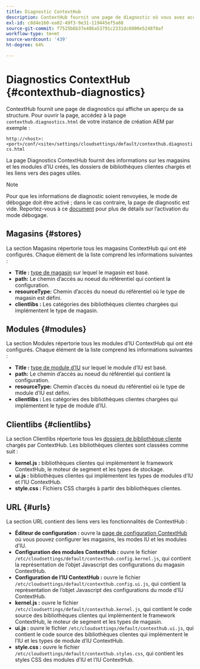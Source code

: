 ```yaml
---
title: Diagnostic ContextHub
description: ContextHub fournit une page de diagnostic où vous avez accès à une vue d’ensemble du framework ContextHub
exl-id: c8d4e160-ea02-49f3-9e31-119445ef5a68
source-git-commit: f7525b6b37e486a53791c2331dc6000e5248f8af
workflow-type: tm+mt
source-wordcount: '439'
ht-degree: 64%

---
```


# Diagnostics ContextHub {#contexthub-diagnostics}

ContextHub fournit une page de diagnostics qui affiche un aperçu de sa structure. Pour ouvrir la page, accédez à la page `contexthub.diagnostics.html` de votre instance de création AEM par exemple :

`http://<host>:<port>/conf/<site>/settings/cloudsettings/default/contexthub.diagnostics.html`

La page Diagnostics ContextHub fournit des informations sur les magasins et les modules d’IU créés, les dossiers de bibliothèques clientes chargés et les liens vers des pages utiles.

>[!NOTE]
>
>Pour que les informations de diagnostic soient renvoyées, le mode de débogage doit être activé ; dans le cas contraire, la page de diagnostic est vide. Reportez-vous à ce [document](configuring-contexthub.md#debugging-contexthub) pour plus de détails sur l’activation du mode débogage.

## Magasins {#stores}

La section Magasins répertorie tous les magasins ContextHub qui ont été configurés. Chaque élément de la liste comprend les informations suivantes :

* **Title :** [type de magasin](sample-stores.md) sur lequel le magasin est basé.
* **path:** Le chemin d’accès au noeud du référentiel qui contient la configuration.
* **resourceType:** Chemin d’accès du noeud du référentiel où le type de magasin est défini.
* **clientlibs :** Les catégories des bibliothèques clientes chargées qui implémentent le type de magasin.

## Modules {#modules}

La section Modules répertorie tous les modules d’IU ContextHub qui ont été configurés. Chaque élément de la liste comprend les informations suivantes :

* **Title :** [type de module d’IU](sample-modules.md) sur lequel le module d’IU est basé.
* **path:** Le chemin d’accès au noeud du référentiel qui contient la configuration.
* **resourceType:** Chemin d’accès du noeud du référentiel où le type de module d’IU est défini.
* **clientlibs :** Les catégories des bibliothèques clientes chargées qui implémentent le type de module d’IU.

## Clientlibs {#clientlibs}

La section Clientlibs répertorie tous les [dossiers de bibliothèque cliente](/help/implementing/developing/introduction/clientlibs.md) chargés par ContextHub. Les bibliothèques clientes sont classées comme suit :

* **kernel.js :** bibliothèques clientes qui implémentent le framework ContextHub, le moteur de segment et les types de stockage.
* **ui.js :** bibliothèques clientes qui implémentent les types de modules d’IU et l’IU ContextHub.
* **style.css :** Fichiers CSS chargés à partir des bibliothèques clientes.

## URL {#urls}

La section URL contient des liens vers les fonctionnalités de ContextHub :

* **Éditeur de configuration :** ouvre la [page de configuration ContextHub](configuring-contexthub.md) où vous pouvez configurer les magasins, les modes IU et les modules d’IU.
* **Configuration des modules ContextHub :** ouvre le fichier `/etc/cloudsettings/default/contexthub.config.kernel.js`, qui contient la représentation de l’objet Javascript des configurations du magasin ContextHub.
* **Configuration de l’IU ContextHub :** ouvre le fichier `/etc/cloudsettings/default/contexthub.config.ui.js`, qui contient la représentation de l’objet Javascript des configurations du mode d’IU ContextHub.
* **kernel.js :** ouvre le fichier `/etc/cloudsettings/default/contexthub.kernel.js`, qui contient le code source des bibliothèques clientes qui implémentent le framework ContextHub, le moteur de segment et les types de magasin.
* **ui.js :** ouvre le fichier `/etc/cloudsettings/default/contexthub.ui.js`, qui contient le code source des bibliothèques clientes qui implémentent le l’IU et les types de module d’IU ContextHub.
* **style.css :** ouvre le fichier `/etc/cloudsettings/default/contexthub.styles.css`, qui contient les styles CSS des modules d’IU et l’IU ContextHub.
